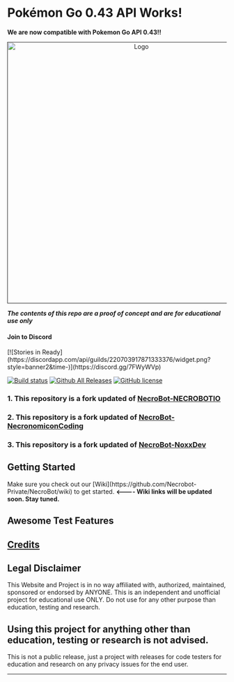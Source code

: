 <h1>Pokémon Go 0.43 API Works!
</h1>
<strong>
We are now compatible with Pokemon Go API 0.43!!
</strong>

<p align="center">

<a href="">
    <img alt="Logo" src="http://image.prntscr.com/image/b238b63b4f044813a91f772241be8d45.jpg" width="600">
</a>

<strong><em> The contents of this repo are a proof of concept and are for educational use only </em></strong>
<h4>Join to Discord</h4>
[![Stories in Ready](https://discordapp.com/api/guilds/220703917871333376/widget.png?style=banner2&time-)](https://discord.gg/7FWyWVp)

[![Build status](https://ci.appveyor.com/api/projects/status/mvr6v0v99gscqxbn/branch/master?svg=true)](https://ci.appveyor.com/project/NzV/necrobot/branch/master)
[![Github All Releases](https://img.shields.io/github/downloads/Necrobot-Private/NecroBot/total.svg?maxAge=258)](https://github.com/Necrobot-Private/NecroBot/releases)
[![GitHub license](https://img.shields.io/badge/license-AGPL-blue.svg)](https://raw.githubusercontent.com/Necrobot-Private/NecroBot/master/LICENSE.md)


### 1. This repository is a fork updated of [NecroBot-NECROBOTIO](https://github.com/NECROBOTIO/NecroBot)
### 2. This repository is a fork updated of [NecroBot-NecronomiconCoding](https://github.com/NecronomiconCoding/NecroBot)
### 3. This repository is a fork updated of [NecroBot-NoxxDev](https://github.com/NoxxDev/NecroBot)

<h2><a name="getting-started">Getting Started</a></h2>
Make sure you check out our [Wiki](https://github.com/Necrobot-Private/NecroBot/wiki) to get started.    <b><---- Wiki links will be updated soon. Stay tuned.</b>
<br/>



<h2><a name="features">Awesome Test Features</a></h2>

## [Credits](http://pastebin.com/Yh4ynXbv)




<h2><a name="legal">Legal Disclaimer</a></h2>

This Website and Project is in no way affiliated with, authorized, maintained, sponsored or endorsed by ANYONE. This is an independent and unofficial project for educational use ONLY. Do not use for any other purpose than education, testing and research.



<h2>Using this project for anything other than education, testing or research is not advised.</h2>
This is not a public release, just a project with releases for code testers for education and research on any privacy issues for the end user.

<hr/>
